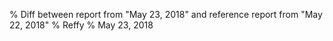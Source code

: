 % Diff between report from "May 23, 2018" and reference report from "May 22, 2018"
% Reffy
% May 23, 2018

